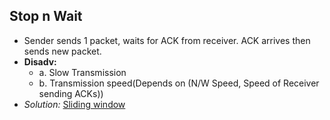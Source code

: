 ## Stop n Wait
- Sender sends 1 packet, waits for ACK from receiver. ACK arrives then sends new packet.
- **Disadv:** 
  - a. Slow Transmission  
  - b. Transmission speed(Depends on (N/W Speed, Speed of Receiver sending ACKs))
- *Solution:* [Sliding window](../)
